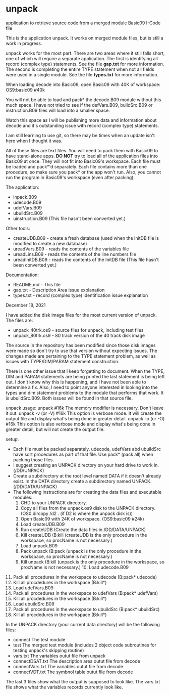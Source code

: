 # unpack
 application to retrieve source code from a merged module Basic09 I-Code file

This is the application unpack. It works on merged module files, but is still a work in progress.

unpack works for the most part. There are two areas where it still falls short, one of which will require a separate application. The first is identifying all record (complex type) statements. See the file **gap.txt** for more information. The second is completing the entire TYPE statement when not all fields were used in a single module. See the file **types.txt** for more information.

When loading decode into Basic09, open Basic09 with 40K of workspace: OS9:basic09 #40k

You will not be able to load and pack* the decode.B09 module without this much space. I have not tried to see if the defVars.B09, buildSrc.B09 or instruction.B09 files will load into a smaller space.

Watch this space as I will be publishing more data and information about decode and it's outstanding issue with record (complex type) statements.

I am still learning to use git, so there may be times when an update isn't here when I thought it was.

All of these files are text files. You will need to pack them with Basic09 to have stand-alone apps. **DO NOT** try to load all of the application files into Basic09 at once. They will not fit into Basic09's workspace. Each file must be loaded and pack*'d separately. Each file contains more than one procedure, so make sure you pack* or the app won't run. Also, you cannot run the program in Basic09's workspace (even after packing).

The application:

* inpack.B09
* udecode.B09
* udefVars.B09
* ubuildSrc.B09
* uinstruction.B09 (This file hasn't been converted yet.)

Other tools:

* createUDB.B09   - create a fresh database (used when the InitDB file is modified to create a new database)
* ureadVars.B09   - reads the contents of the variables file
* ureadLins.B09   - reads the contents of the line numbers file
* ureadInitDB.B09 - reads the contents of the InitDB file (This file hasn't been converted yet.)

Documentation:

* README.md - This file
* gap.txt   - Description Area issue explanation
* types.txt - record (complex type) identification issue explanation

December 18, 2021

I have added the disk image files for the most current version of unpack. The files are:

* unpack_40trk.os9 - source files for unpack, including test files
* unpack_80trk.os9 - 80 track version of the 40 track disk image

The source in the repository has been modified since those disk images were made so don't try to use that version without expecting issues. The changes made are pertaining to the TYPE statement problem, as well as issues with TYPE/DIM/PARAM statement construction.

There is one other issue that I keep forgetting to document. When the TYPE, DIM and PARAM statements are being printed the last statement is being left out. I don't know why this is happening, and I have not been able to determine a fix. Also, I need to point anyone interested in looking into the types and dim statement problems to the module that performs that work. It is ubuildSrc.B09. Both issues  will be found in that source file.

unpack usage:
  unpack <pathname> #16k            The memory modifier is necessary. Don't leave it out.
  unpack <pathname> -v (or -V) #16k This option is verbose mode. It will create the output file and display what's being done in greater detail.
  unpack <pathname> -o (or -O) #16k This option is also verbose mode and display what's being done in greater detail, but will not create the output file.

setup:
 * Each file must be packed separately. udecode, udefVars abd ubuildSrc have sort procedures as part of that file. Use pack* (pack all) when packing those files.
 * I suggest creating an UNPACK directory on your hard drive to work in. (/DD/UNPACK)
 * Create a subdirectory at the root level named DATA if it doesn't already exist. In the DATA directory create a subdirectory named UNPACK. (/DD/DATA/UNPACK)
 * The following instructions are for creating the data files and executable modules:
   1. CHD to your UNPACK directory.
   2. Copy all files from the unpack.os9 disk to the UNPACK directory. (OS0:dircopy /d2 . (if D2 is where the unpack disk is))
   3. Open Basic09 with 24K of workspace. (OS9:basic09 #24k)
   4. Load createUDB.B09
   5. Run createUDB (Create the data files in /DD/DATA/UNPACK)
   6. Kill createUDB (B:kill (createUDB is the only procedure in the workspace, so procName is not necessary.)
   7. Load unpack.B09
   8. Pack unpack (B:pack (unpack is the only procedure in the workspace, so procName is not necessary.)
   9. Kill unpack (B:kill (unpack is the only procedure in the workspace, so procName is not necessary.)
  10: Load udecode.B09
  11. Pack all procedures in the workspace to udecode (B:pack* udecode)
  12. Kill all procdedures in the workspace (B:kill*)
  13. Load udefVars.B09
  14. Pack all procedures in the workspace to udefVars (B:pack* udefVars)
  15. Kill all procdedures in the workspace (B:kill*)
  16. Load ubuildSrc.B09
  17. Pack all procedures in the workspace to ubuildSrc (B:pack* ubuildSrc)
  18. Kill all procdedures in the workspace (B:kill*)

In the UNPACK directory (your current data directory) will be the following files:
 * connect          The test module
 * test             The merged test module (includes 2 object code subroutines for testing unpack's skipping routine)
 * vars.txt         The variables outut file from unpack
 * connectDSAT.txt  The description area outut file from decode
 * connectVars.txt  The variables outut file from decode
 * connectVDT.txt   The symbnol table outut file from decode

The last 3 files show what the output is supposed to look like.
The vars.txt file shows what the variables records currently look like.
